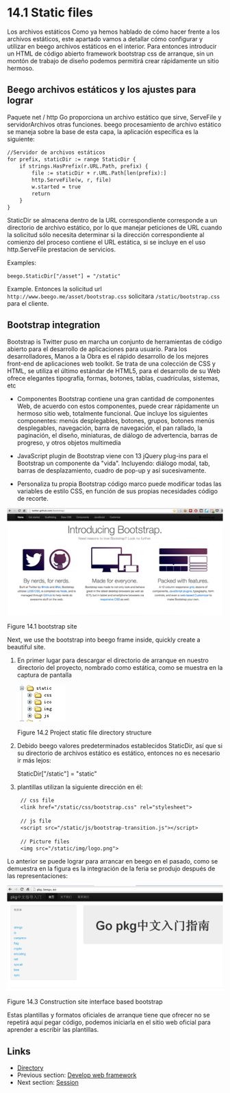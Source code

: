 # 14.1 Static files

Los archivos estáticos
Como ya hemos hablado de cómo hacer frente a los archivos estáticos, este apartado vamos a detallar cómo configurar y utilizar en beego archivos estáticos en el interior. Para entonces introducir un HTML de código abierto framework bootstrap css de arranque, sin un montón de trabajo de diseño podemos permitirá crear rápidamente un sitio hermoso.

## Beego archivos estáticos y los ajustes para lograr

Paquete net / http Go proporciona un archivo estático que sirve, ServeFile y servidorArchivos otras funciones. beego procesamiento de archivo estático se maneja sobre la base de esta capa, la aplicación específica es la siguiente:

	//Servidor de archivos estáticos
	for prefix, staticDir := range StaticDir {
		if strings.HasPrefix(r.URL.Path, prefix) {
			file := staticDir + r.URL.Path[len(prefix):]
			http.ServeFile(w, r, file)
			w.started = true
			return
		}
	}

StaticDir se almacena dentro de la URL correspondiente corresponde a un directorio de archivo estático, por lo que manejar peticiones de URL cuando la solicitud sólo necesita determinar si la dirección correspondiente al comienzo del proceso contiene el URL estática, si se incluye en el uso http.ServeFile prestacion de servicios.

Examples:

	beego.StaticDir["/asset"] = "/static"

Example. Entonces la solicitud url  `http://www.beego.me/asset/bootstrap.css` solicitara `/static/bootstrap.css` para el cliente.

## Bootstrap integration

Bootstrap is Twitter puso en marcha un conjunto de herramientas de código abierto para el desarrollo de aplicaciones para usuario. Para los desarrolladores, Manos a la Obra es el rápido desarrollo de los mejores front-end de aplicaciones web toolkit. Se trata de una colección de CSS y HTML, se utiliza el último estándar de HTML5, para el desarrollo de su Web ofrece elegantes tipografía, formas, botones, tablas, cuadrículas, sistemas, etc

- Componentes 
Bootstrap contiene una gran cantidad de componentes Web, de acuerdo con estos componentes, puede crear rápidamente un hermoso sitio web, totalmente funcional. Que incluye los siguientes componentes: menús desplegables, botones, grupos, botones menús desplegables, navegación, barra de navegación, el pan rallado, la paginación, el diseño, miniaturas, de diálogo de advertencia, barras de progreso, y otros objetos multimedia

- JavaScript plugin de Bootstrap viene con 13 jQuery plug-ins para el Bootstrap un componente da "vida". Incluyendo: diálogo modal, tab, barras de desplazamiento, cuadro de pop-up y así sucesivamente.

- Personaliza tu propia Bootstrap código marco puede modificar todas las variables de estilo CSS, en función de sus propias necesidades código de recorte.

![](images/14.1.bootstrap.png?raw=true)

Figure 14.1 bootstrap site

Next, we use the bootstrap into beego frame inside, quickly create a beautiful site.

1. En primer lugar para descargar el directorio de arranque en nuestro directorio del proyecto, nombrado como estática, como se muestra en la captura de pantalla

	![](images/14.1.bootstrap2.png?raw=true)
	
	Figure 14.2 Project static file directory structure

2. Debido beego valores predeterminados establecidos StaticDir, así que si su directorio de archivos estático es estático, entonces no es necesario ir más lejos:

	StaticDir["/static"] = "static"

3. plantillas utilizan la siguiente dirección en él:

		// css file
		<link href="/static/css/bootstrap.css" rel="stylesheet">

		// js file
		<script src="/static/js/bootstrap-transition.js"></script>

		// Picture files
		<img src="/static/img/logo.png">

Lo anterior se puede lograr para arrancar en beego en el pasado, como se demuestra en la figura es la integración de la feria se produjo después de las representaciones:

![](images/14.1.bootstrap3.png?raw=true)

Figure 14.3 Construction site interface based bootstrap

Estas plantillas y formatos oficiales de arranque tiene que ofrecer no se repetirá aquí pegar código, podemos iniciarla en el sitio web oficial para aprender a escribir las plantillas.

## Links

- [Directory](preface.md)
- Previous section: [Develop web framework](14.0.md)
- Next section: [Session](14.2.md)
